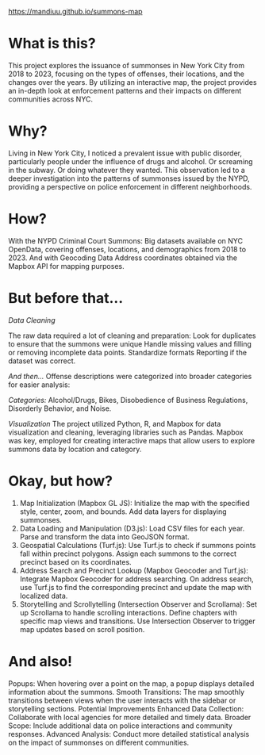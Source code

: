 https://mandiuu.github.io/summons-map

# What is this?
This project explores the issuance of summonses in New York City from 2018 to 2023, focusing on the types of offenses, their locations, and the changes over the years. By utilizing an interactive map, the project provides an in-depth look at enforcement patterns and their impacts on different communities across NYC.

# Why?
Living in New York City, I noticed a prevalent issue with public disorder, particularly people under the influence of drugs and alcohol. Or screaming in the subway. Or doing whatever they wanted. This observation led to a deeper investigation into the patterns of summonses issued by the NYPD, providing a perspective on police enforcement in different neighborhoods.

# How?
With the NYPD Criminal Court Summons: Big datasets available on NYC OpenData, covering offenses, locations, and demographics from 2018 to 2023. And with Geocoding Data Address coordinates obtained via the Mapbox API for mapping purposes.

# But before that...
*Data Cleaning*

The raw data required a lot of cleaning and preparation:
Look for duplicates to ensure that the summons were unique
Handle missing values and filling or removing incomplete data points.
Standardize formats
Reporting if the dataset was correct.

*And then...*
Offense descriptions were categorized into broader categories for easier analysis:

*Categories:* Alcohol/Drugs, Bikes, Disobedience of Business Regulations, Disorderly Behavior, and Noise.

*Visualization*
The project utilized Python, R, and Mapbox for data visualization and cleaning, leveraging libraries such as Pandas. Mapbox was key, employed for creating interactive maps that allow users to explore summons data by location and category.

# Okay, but how?

1. Map Initialization (Mapbox GL JS):
Initialize the map with the specified style, center, zoom, and bounds.
Add data layers for displaying summonses.
2. Data Loading and Manipulation (D3.js):
Load CSV files for each year.
Parse and transform the data into GeoJSON format.
3. Geospatial Calculations (Turf.js):
Use Turf.js to check if summons points fall within precinct polygons.
Assign each summons to the correct precinct based on its coordinates.
4. Address Search and Precinct Lookup (Mapbox Geocoder and Turf.js):
Integrate Mapbox Geocoder for address searching.
On address search, use Turf.js to find the corresponding precinct and update the map with localized data.
5. Storytelling and Scrollytelling (Intersection Observer and Scrollama):
Set up Scrollama to handle scrolling interactions.
Define chapters with specific map views and transitions.
Use Intersection Observer to trigger map updates based on scroll position.


# And also!
Popups: When hovering over a point on the map, a popup displays detailed information about the summons.
Smooth Transitions: The map smoothly transitions between views when the user interacts with the sidebar or storytelling sections.
Potential Improvements
Enhanced Data Collection: Collaborate with local agencies for more detailed and timely data.
Broader Scope: Include additional data on police interactions and community responses.
Advanced Analysis: Conduct more detailed statistical analysis on the impact of summonses on different communities.